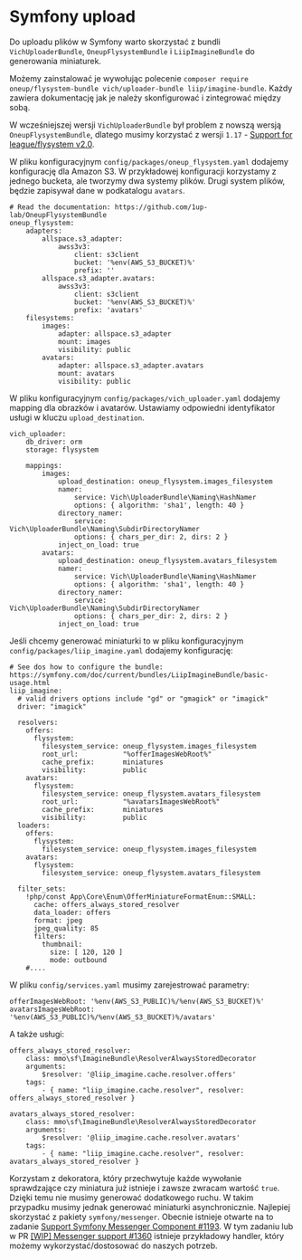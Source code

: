 # Symfony upload

Do uploadu plików w Symfony warto skorzystać z bundli `VichUploaderBundle`, `OneupFlysystemBundle` i `LiipImagineBundle` do generowania miniaturek.

Możemy zainstalować je wywołując polecenie `composer require oneup/flysystem-bundle vich/uploader-bundle liip/imagine-bundle`. Każdy zawiera dokumentację jak je należy skonfigurować i zintegrować między sobą.

W wcześniejszej wersji `VichUploaderBundle` był problem z nowszą wersją `OneupFlysystemBundle`, dlatego musimy korzystać z wersji `1.17` - [Support for league/flysystem v2.0](https://github.com/dustin10/VichUploaderBundle/issues/1177).

W pliku konfiguracyjnym `config/packages/oneup_flysystem.yaml` dodajemy konfigurację dla Amazon S3. W przykładowej konfiguracji korzystamy z jednego bucketa, ale tworzymy dwa systemy plików. Drugi system plików, będzie zapisywał dane w podkatalogu `avatars`.

```
# Read the documentation: https://github.com/1up-lab/OneupFlysystemBundle
oneup_flysystem:
    adapters:
        allspace.s3_adapter:
            awss3v3:
                client: s3client
                bucket: '%env(AWS_S3_BUCKET)%'
                prefix: ''
        allspace.s3_adapter.avatars:
            awss3v3:
                client: s3client
                bucket: '%env(AWS_S3_BUCKET)%'
                prefix: 'avatars'
    filesystems:
        images:
            adapter: allspace.s3_adapter
            mount: images
            visibility: public
        avatars:
            adapter: allspace.s3_adapter.avatars
            mount: avatars
            visibility: public
```

W pliku konfiguracyjnym `config/packages/vich_uploader.yaml` dodajemy mapping dla obrazków i avatarów.
Ustawiamy odpowiedni identyfikator usługi w kluczu `upload_destination`.

```
vich_uploader:
    db_driver: orm
    storage: flysystem

    mappings:
        images:
            upload_destination: oneup_flysystem.images_filesystem
            namer:
                service: Vich\UploaderBundle\Naming\HashNamer
                options: { algorithm: 'sha1', length: 40 }
            directory_namer:
                service: Vich\UploaderBundle\Naming\SubdirDirectoryNamer
                options: { chars_per_dir: 2, dirs: 2 }
            inject_on_load: true
        avatars:
            upload_destination: oneup_flysystem.avatars_filesystem
            namer:
                service: Vich\UploaderBundle\Naming\HashNamer
                options: { algorithm: 'sha1', length: 40 }
            directory_namer:
                service: Vich\UploaderBundle\Naming\SubdirDirectoryNamer
                options: { chars_per_dir: 2, dirs: 2 }
            inject_on_load: true
```

Jeśli chcemy generować miniaturki to w pliku konfiguracyjnym `config/packages/liip_imagine.yaml` dodajemy konfigurację:

```
# See dos how to configure the bundle: https://symfony.com/doc/current/bundles/LiipImagineBundle/basic-usage.html
liip_imagine:
  # valid drivers options include "gd" or "gmagick" or "imagick"
  driver: "imagick"

  resolvers:
    offers:
      flysystem:
        filesystem_service: oneup_flysystem.images_filesystem
        root_url:           "%offerImagesWebRoot%"
        cache_prefix:       miniatures
        visibility:         public
    avatars:
      flysystem:
        filesystem_service: oneup_flysystem.avatars_filesystem
        root_url:           "%avatarsImagesWebRoot%"
        cache_prefix:       miniatures
        visibility:         public
  loaders:
    offers:
      flysystem:
        filesystem_service: oneup_flysystem.images_filesystem
    avatars:
      flysystem:
        filesystem_service: oneup_flysystem.avatars_filesystem

  filter_sets:
    !php/const App\Core\Enum\OfferMiniatureFormatEnum::SMALL:
      cache: offers_always_stored_resolver
      data_loader: offers
      format: jpeg
      jpeg_quality: 85
      filters:
        thumbnail:
          size: [ 120, 120 ]
          mode: outbound
    #....
```

W pliku `config/services.yaml` musimy zarejestrować parametry:
```
offerImagesWebRoot: '%env(AWS_S3_PUBLIC)%/%env(AWS_S3_BUCKET)%'
avatarsImagesWebRoot: '%env(AWS_S3_PUBLIC)%/%env(AWS_S3_BUCKET)%/avatars'
```

A także usługi:

```
offers_always_stored_resolver:
    class: mmo\sf\ImagineBundle\ResolverAlwaysStoredDecorator
    arguments:
        $resolver: '@liip_imagine.cache.resolver.offers'
    tags:
        - { name: "liip_imagine.cache.resolver", resolver: offers_always_stored_resolver }

avatars_always_stored_resolver:
    class: mmo\sf\ImagineBundle\ResolverAlwaysStoredDecorator
    arguments:
        $resolver: '@liip_imagine.cache.resolver.avatars'
    tags:
        - { name: "liip_imagine.cache.resolver", resolver: avatars_always_stored_resolver }
```

Korzystam z dekoratora, który przechwytuje każde wywołanie sprawdzające czy miniatura już istnieje i zawsze zwracam wartość `true`. Dzięki temu nie musimy generować dodatkowego ruchu. W takim przypadku musimy jednak generować miniaturki asynchronicznie. Najlepiej skorzystać z pakiety `symfony/messenger`. Obecnie istnieje otwarte na to zadanie [Support Symfony Messenger Component #1193](https://github.com/liip/LiipImagineBundle/issues/1193). W tym zadaniu lub w PR [[WIP] Messenger support #1360](https://github.com/liip/LiipImagineBundle/pull/1360) istnieje przykładowy handler, który możemy wykorzystać/dostosować do naszych potrzeb.
